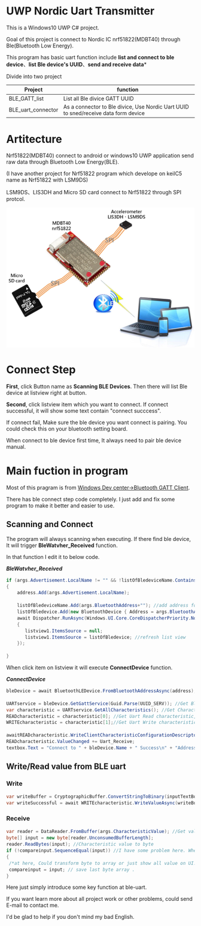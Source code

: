 # UWP Nordic Uart Transmitter

This is a Windows10 UWP C# project.

Goal of this project is connect to Nordic IC nrf51822(MDBT40) through Ble(Bluetooth Low Energy).

This program has basic uart function include **list and connect to ble device**、**list Ble device's UUID**、**send and receive data***

Divide into two project

| Project  | function |
| ---------- | ----------- |
| BLE_GATT_list  | List all Ble divice GATT UUID |
| BLE_uart_connector | As a connector to Ble divice, Use Nordic Uart UUID to sned/receive data form device |

# Artitecture 

Nrf51822(MDBT40) connect to android or windows10 UWP application send raw data through Bluetooth Low Energy(BLE).

(I have another project for Nrf51822 program which develope on keilC5 name as Nrf51822 with LSM9DS)

LSM9DS、LIS3DH and Micro SD card connect to Nrf51822 through SPI protcol.

![artitecture](https://github.com/lzhengwei/UWP_Nordic_Uart_Transmitter/blob/master/Structure.jpg)

# Connect Step

**First**, click Button name as **Scanning BLE Devices**. Then there will list Ble device at listview right at button.

**Second**, click listview item which you want to connect. If connect successful, it will show some text contain "connect succcess".

If connect fail, Make sure the ble device you want connect is pairing. You could check this on your bluetooth setting board. 

When connect to ble device first time, It always need to pair ble device manual. 

# Main fuction in program

Most of this pragram is from [Windows Dev center->Bluetooth GATT Client](https://docs.microsoft.com/en-us/windows/uwp/devices-sensors/gatt-client). 

There has ble connect step code completely. I just add and fix some program to make it better and easier to use.

## Scanning and Connect

The program will always scanning when executing. If there find ble device, It will trigger **BleWatvher_Received** function.

In that function I edit it to below code.

***BleWatvher_Received***
```c#
if (args.Advertisement.LocalName != "" && !listOfBledeviceName.Contains(args.BluetoothAddress + "")) //check if there not exist same address
{
    address.Add(args.Advertisement.LocalName);
                
    listOfBledeviceName.Add(args.BluetoothAddress+""); //add address for check.
    listOfBledevice.Add(new BluetoothDevice { Address = args.BluetoothAddress, Name = args.Advertisement.LocalName,SignalStrength=args.RawSignalStrengthInDBm }); //add and sotre device's name、address、rms
    await Dispatcher.RunAsync(Windows.UI.Core.CoreDispatcherPriority.Normal, () =>
    {
       listview1.ItemsSource = null;
       listview1.ItemsSource = listOfBledevice; //refresh list view
    });

}
```
When click item on listview it will execute **ConnectDevice** function.

***ConnectDevice***
```c#
bleDevice = await BluetoothLEDevice.FromBluetoothAddressAsync(address); //connect ble device through address

UARTservice = bleDevice.GetGattService(Guid.Parse(UUID_SERV)); //Get Ble device service from UUID_SERV, It is define at Nordic uuids. Nedd get service first, then get Characteristics under service.
var characteristic = UARTservice.GetAllCharacteristics(); //Get Characteristics under Uart service
READcharacteristic = characteristic[0]; //Get Uart Read characteristic, Could check UUID name. It is same as Nordice define Uart read/write UUIDs.
WRITEcharacteristic = characteristic[1];//Get Uart Write characteristic

awaitREADcharacteristic.WriteClientCharacteristicConfigurationDescriptorAsync(GattClientCharacteristicConfigurationDescriptorValue.Notify); //READ characteristic need to enable notify. Then could get receive event every time.
READcharacteristic.ValueChanged += Uart_Receive;
textbox.Text = "Connect to " + bleDevice.Name + " Success\n" + "Address : " + address; //connect success.
```

## Write/Read value from BLE uart
### Write

```c#
var writeBuffer = CryptographicBuffer.ConvertStringToBinary(inputTextBox.Text,BinaryStringEncoding.Utf8); //Converte string to binary into writeBuffer
var writeSuccessful = await WRITEcharacteristic.WriteValueAsync(writeBuffer); //parse value to WRITE characteristic. Then it will send value.
```

### Receive

```c#
var reader = DataReader.FromBuffer(args.CharacteristicValue); //Get value from Characteristic
byte[] input = new byte[reader.UnconsumedBufferLength];
reader.ReadBytes(input); //Characteristic value to byte
if (!compareinput.SequenceEqual(input)) //I have some problem here. When nrf51822 send value to computer, It will triger receive event twice. So, I use an static byte array to check the vaule is same or not. It is so strange, Maybe I lost some other code at here.
{
 /*at here, Could transform byte to array or just show all value on UI. In my case, I trasform acceleromter raw data to string(byte to hex) in project*/
 compareinput = input; // save last byte array .
}
```

Here just simply introduce some key function at ble-uart.

If you want learn more about all project work or other problems, could send E-mail to contact me.

I'd be glad to help if you don't mind my bad English.
